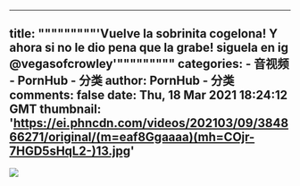 
---
title: """""""""'Vuelve la sobrinita cogelona! Y ahora si no le dio pena que la grabe! siguela en ig @vegasofcrowley'"""""""""
categories: 
    - 音视频
    - PornHub - 分类
author: PornHub - 分类
comments: false
date: Thu, 18 Mar 2021 18:24:12 GMT
thumbnail: 'https://ei.phncdn.com/videos/202103/09/384866271/original/(m=eaf8Ggaaaa)(mh=COjr-7HGD5sHqL2-)13.jpg'
---

<div>   
<img src="https://ei.phncdn.com/videos/202103/09/384866271/original/(m=eaf8Ggaaaa)(mh=COjr-7HGD5sHqL2-)13.jpg" referrerpolicy="no-referrer">  
</div>
            